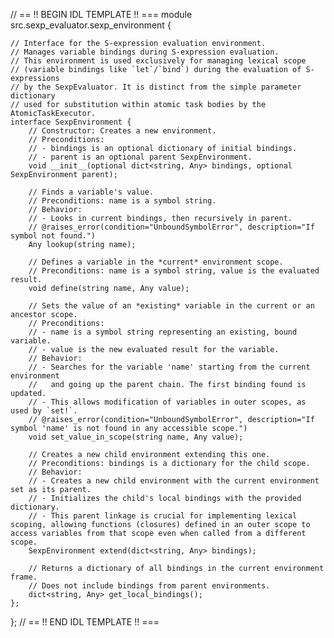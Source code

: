 // == !! BEGIN IDL TEMPLATE !! ===
module src.sexp_evaluator.sexp_environment {

    // Interface for the S-expression evaluation environment.
    // Manages variable bindings during S-expression evaluation.
    // This environment is used exclusively for managing lexical scope
    // (variable bindings like `let`/`bind`) during the evaluation of S-expressions
    // by the SexpEvaluator. It is distinct from the simple parameter dictionary
    // used for substitution within atomic task bodies by the AtomicTaskExecutor.
    interface SexpEnvironment {
        // Constructor: Creates a new environment.
        // Preconditions:
        // - bindings is an optional dictionary of initial bindings.
        // - parent is an optional parent SexpEnvironment.
        void __init__(optional dict<string, Any> bindings, optional SexpEnvironment parent);

        // Finds a variable's value.
        // Preconditions: name is a symbol string.
        // Behavior: 
        // - Looks in current bindings, then recursively in parent.
        // @raises_error(condition="UnboundSymbolError", description="If symbol not found.")
        Any lookup(string name);

        // Defines a variable in the *current* environment scope.
        // Preconditions: name is a symbol string, value is the evaluated result.
        void define(string name, Any value);

        // Sets the value of an *existing* variable in the current or an ancestor scope.
        // Preconditions:
        // - name is a symbol string representing an existing, bound variable.
        // - value is the new evaluated result for the variable.
        // Behavior:
        // - Searches for the variable 'name' starting from the current environment
        //   and going up the parent chain. The first binding found is updated.
        // - This allows modification of variables in outer scopes, as used by `set!`.
        // @raises_error(condition="UnboundSymbolError", description="If symbol 'name' is not found in any accessible scope.")
        void set_value_in_scope(string name, Any value);

        // Creates a new child environment extending this one.
        // Preconditions: bindings is a dictionary for the child scope.
        // Behavior:
        // - Creates a new child environment with the current environment set as its parent.
        // - Initializes the child's local bindings with the provided dictionary.
        // - This parent linkage is crucial for implementing lexical scoping, allowing functions (closures) defined in an outer scope to access variables from that scope even when called from a different scope.
        SexpEnvironment extend(dict<string, Any> bindings);
        
        // Returns a dictionary of all bindings in the current environment frame.
        // Does not include bindings from parent environments.
        dict<string, Any> get_local_bindings();
    };
};
// == !! END IDL TEMPLATE !! ===
